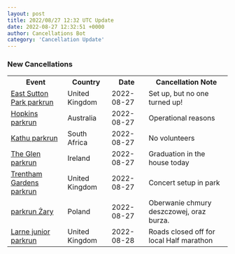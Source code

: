 ```yaml
---
layout: post
title: 2022/08/27 12:32 UTC Update
date: 2022-08-27 12:32:51 +0000
author: Cancellations Bot
category: 'Cancellation Update'
---
```


<h3>New Cancellations</h3>
<div class='hscrollable'>
<table style='width: 100%'>
    <tr>
        <th>Event</th>
        <th>Country</th>
        <th>Date</th>
        <th>Cancellation Note</th>
    </tr>
    <tr>
        <td><a href="">East Sutton Park parkrun</a></td>
        <td>United Kingdom</td>
        <td>2022-08-27</td>
        <td>Set up, but no one turned up!</td>
    </tr>
    <tr>
        <td><a href="">Hopkins parkrun</a></td>
        <td>Australia</td>
        <td>2022-08-27</td>
        <td>Operational reasons</td>
    </tr>
    <tr>
        <td><a href="https://www.parkrun.co.za/kathu">Kathu parkrun</a></td>
        <td>South Africa</td>
        <td>2022-08-27</td>
        <td>No volunteers</td>
    </tr>
    <tr>
        <td><a href="">The Glen parkrun</a></td>
        <td>Ireland</td>
        <td>2022-08-27</td>
        <td>Graduation in the house today</td>
    </tr>
    <tr>
        <td><a href="https://www.parkrun.org.uk/trenthamgardens">Trentham Gardens parkrun</a></td>
        <td>United Kingdom</td>
        <td>2022-08-27</td>
        <td>Concert setup in park</td>
    </tr>
    <tr>
        <td><a href="https://www.parkrun.pl/zary">parkrun Żary</a></td>
        <td>Poland</td>
        <td>2022-08-27</td>
        <td>Oberwanie chmury deszczowej, oraz burza.</td>
    </tr>
    <tr>
        <td><a href="https://www.parkrun.org.uk/larne-juniors">Larne junior parkrun</a></td>
        <td>United Kingdom</td>
        <td>2022-08-28</td>
        <td>Roads closed off for local Half marathon</td>
    </tr>
</table>
</div>
